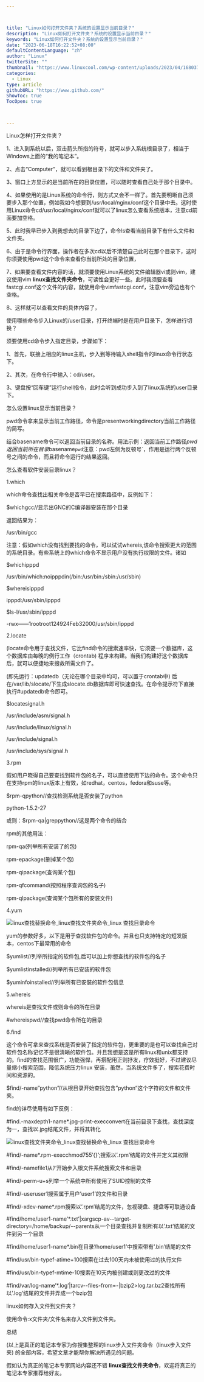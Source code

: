 ```yaml
---



title: "Linux如何打开文件夹？系统的设置显示当前目录？"
description: "Linux如何打开文件夹？系统的设置显示当前目录？"
keywords: "Linux如何打开文件夹？系统的设置显示当前目录？"
date: "2023-06-18T16:22:52+08:00"
defaultContentLanguage: "zh"
author: "Linux"
twitterSite: ""
thumbnail: "https://www.linuxcool.com/wp-content/uploads/2023/04/1680379673398_1.png"
categories:
  - Linux
type: article
githubURL: "https://www.github.com/"
ShowToc: true
TocOpen: true



---
```


Linux怎样打开文件夹？

1、进入到系统以后，双击箭头所指的符号，就可以步入系统根目录了，相当于Windows上面的“我的笔记本”。

2、点击“Computer”，就可以看到根目录下的文件和文件夹了。

3、窗口上方显示的是当前所在的目录位置，可以随时查看自己处于那个目录中。

4、如果使用的是Linux系统的命令行，则方式又会不一样了。首先要明晰自己须要步入那个位置，例如我如今想要到/usr/local/nginx/conf这个目录中去。这时使用Linux命令cd/usr/local/nginx/conf就可以了linux怎么查看系统版本，注意cd前面要加空格。

5、此时我早已步入到我想去的目录下边了，命令ls查看当前目录下有什么文件和文件夹。

6、由于是命令行界面，操作者在多次cd以后不清楚自己此时在那个目录下，这时你须要使用pwd这个命令来查看你当前所处的目录位置，

7、如果要查看文件内容的话，就须要使用Linux系统的文件编辑器vi或则vim，建议使用vim **linux查找文件夹命令**，可读性会更好一些。此时我须要查看fastcgi.conf这个文件的内容，就使用命令vimfastcgi.conf，注意vim旁边也有个空格。

8、这样就可以查看文件的具体内容了，

使用哪些命令步入Linux的/user目录，打开终端时是在用户目录下，怎样进行切换？

须要使用cd命令步入指定目录，步骤如下：

1、首先，联接上相应的linux主机，步入到等待输入shell指令的linux命令行状态下。

2、其次，在命令行中输入：cd/user。

3、键盘按“回车键”运行shell指令，此时会听到成功步入到了linux系统的user目录下。

怎么设置linux显示当前目录？

pwd命令拿来显示当前工作路径，命令是presentworkingdirectory当前工作路径的简写。

结合basename命令可以返回当前目录的名称。用法示例：返回当前工作路径$pwd返回当前所在目录$basename`pwd`注意：pwd左侧为反顿号`，作用是运行两个反顿号之间的命令，而且将命令运行的结果返回。

怎么查看软件安装目录linux？

1.which

which命令查找出相关命令是否早已在搜索路径中，反例如下：

$whichgcc//显示出GNC的C编译器安装在那个目录

返回结果为：

/usr/bin/gcc

注意：假如which没有找到要找的命令，可以试试whereis,该命令搜索更大的范围的系统目录。有些系统上的which命令不显示用户没有执行权限的文件。诸如

$whichipppd

/usr/bin/which:noipppdin(/bin:/usr/bin:/sbin:/usr/sbin)

$whereisipppd

ipppd:/usr/sbin/ipppd

$ls-l/usr/sbin/ipppd

-rwx——1rootroot124924Feb32000/usr/sbin/ipppd

2.locate

(locate命令用于查找文件，它比find命令的搜索速率快，它须要一个数据库，这个数据库由每晚的例行工作（crontab) 程序来构建。当我们构建好这个数据库后，就可以便捷地来搜救所需文件了。

(即先运行：updatedb（无论在哪个目录中均可，可以置于crontab中) 后在/var/lib/slocate/下生成slocate.db数据库即可快速查找。在命令提示符下直接执行#updatedb命令即可。

$locatesignal.h

/usr/include/asm/signal.h

/usr/include/linux/signal.h

/usr/include/signal.h

/usr/include/sys/signal.h

3.rpm

假如用户晓得自己要查找到软件包的名子，可以直接使用下边的命令。这个命令只在支持rpm的linux版本上有效，如redhat，centos，fedora和suse等。

$rpm-qpython//查找检测系统是否安装了python

python-1.5.2-27

或则：$rpm-qa|greppython//这是两个命令的结合

rpm的其他用法：

rpm-qa(列举所有安装了的包)

rpm-epackage(删掉某个包)

rpm-qipackage(查询某个包)

rpm-qfcommand(按照程序查询包的名子)

rpm-qlpackage(查询某个包所有的安装文件)

4.yum

![linux查找替换命令_linux查找文件夹命令_linux 查找目录命令](https://www.linuxcool.com/wp-content/uploads/2023/04/1680379673398_1.png)

yum的参数好多，以下是用于查找软件包的命令。并且也只支持特定的短发版本，centos下最常用的命令

$yumlist//列举所指定的软件包,后可以加上你想查找的软件包的名子

$yumlistinstalled//列举所有已安装的软件包

$yuminfoinstalled//列举所有已安裝的软件包信息

5.whereis

whereis是查找文件或则命令的所在目录

#whereispwd//查找pwd命令所在的目录

6.find

这个命令可拿来查找系统是否安装了指定的软件包，更重要的是也可以查找自己对软件包名称记忆不是很清晰的软件包。并且我想是这是所有linux和unix都支持的。find的查找范围很广，功能强悍，再搭配用正则抒发，疗效挺好，不过建议尽量缩小搜索范围，降低系统压力linux 安装，虽然，当系统文件多了，搜索花费时间和资源的。

$find/-name”python”//从根目录开始查找包含”python“这个字符的文件和文件夹。

find的详尽使用有如下反例：

#find.-maxdepth1-name*.jpg-print-execconvert在当前目录下查找，查找深度为一，查找以.jpg结尾文件，并将其转化

![linux查找文件夹命令_linux查找替换命令_linux 查找目录命令](https://www.linuxcool.com/wp-content/uploads/2023/04/1680379673398_2.png)

#find/-name*.rpm-execchmod755′{}’;搜索以’.rpm’结尾的文件并定义其权限

#find/-namefile1从’/’开始步入根文件系统搜索文件和目录

#find/-perm-u+s列举一个系统中所有使用了SUID控制的文件

#find/-useruser1搜索属于用户’user1’的文件和目录

#find/-xdev-name*.rpm搜索以’.rpm’结尾的文件，忽视硬盘、捷盘等可联通设备

#find/home/user1-name’*.txt’|xargscp-av--target-directory=/home/backup/--parents从一个目录查找并复制所有以’.txt’结尾的文件到另一个目录

#find/home/user1-name*.bin在目录’/home/user1’中搜索带有’.bin’结尾的文件

#find/usr/bin-typef-atime+100搜索在过去100天内未被使用过的执行文件

#find/usr/bin-typef-mtime-10搜索在10天内被创建或则更改过的文件

#find/var/log-name’*.log’|tarcv--files-from=-|bzip2>log.tar.bz2查找所有以’.log’结尾的文件并弄成一个bzip包

linux如何存入文件到文件夹？

使用命令:x文件夹/文件名来存入文件到文件夹。

总结

(以上是真正的笔记本专家为你搜集整理的linux步入文件夹命令（linux步入文件夹) 的全部内容，希望文章才能帮你解决所遇见的问题。

假如认为真正的笔记本专家网站内容还不错 **linux查找文件夹命令**，欢迎将真正的笔记本专家推荐给好友。